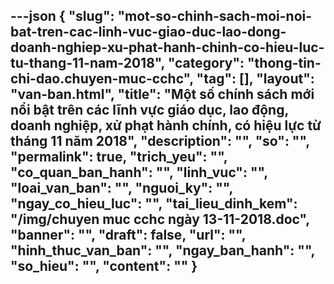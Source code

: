 ---json
{
    "slug": "mot-so-chinh-sach-moi-noi-bat-tren-cac-linh-vuc-giao-duc-lao-dong-doanh-nghiep-xu-phat-hanh-chinh-co-hieu-luc-tu-thang-11-nam-2018",
    "category": "thong-tin-chi-dao.chuyen-muc-cchc",
    "tag": [],
    "layout": "van-ban.html",
    "title": "Một số chính sách mới nổi bật trên các lĩnh vực giáo dục, lao động, doanh nghiệp, xử phạt hành chính, có hiệu lực từ tháng 11 năm 2018",
    "description": "",
    "so": "",
    "permalink": true,
    "trich_yeu": "",
    "co_quan_ban_hanh": "",
    "linh_vuc": "",
    "loai_van_ban": "",
    "nguoi_ky": "",
    "ngay_co_hieu_luc": "",
    "tai_lieu_dinh_kem": "/img/chuyen muc cchc ngày 13-11-2018.doc",
    "banner": "",
    "draft": false,
    "url": "",
    "hinh_thuc_van_ban": "",
    "ngay_ban_hanh": "",
    "so_hieu": "",
    "__content__": ""
}
---
